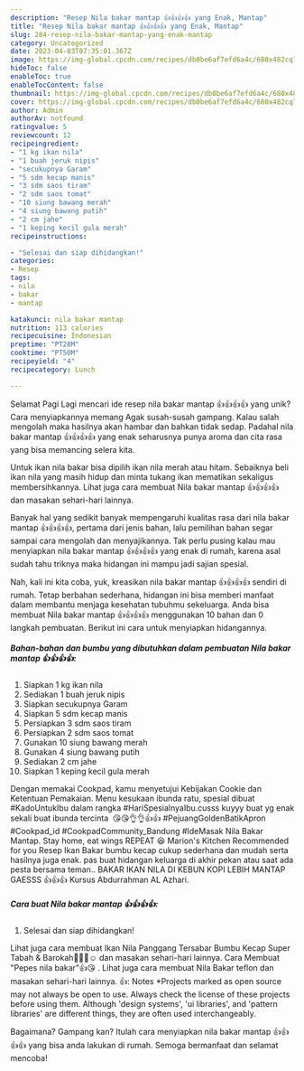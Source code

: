 ```yaml
---
description: "Resep Nila bakar mantap 👍👍👍👍 yang Enak, Mantap"
title: "Resep Nila bakar mantap 👍👍👍👍 yang Enak, Mantap"
slug: 284-resep-nila-bakar-mantap-yang-enak-mantap
category: Uncategorized
date: 2023-04-03T07:35:01.367Z
image: https://img-global.cpcdn.com/recipes/db0be6af7efd6a4c/680x482cq70/nila-bakar-mantap-foto-resep-utama.jpg
hideToc: false
enableToc: true
enableTocContent: false
thumbnail: https://img-global.cpcdn.com/recipes/db0be6af7efd6a4c/680x482cq70/nila-bakar-mantap-foto-resep-utama.jpg
cover: https://img-global.cpcdn.com/recipes/db0be6af7efd6a4c/680x482cq70/nila-bakar-mantap-foto-resep-utama.jpg
author: Admin
authorAv: notfound
ratingvalue: 5
reviewcount: 12
recipeingredient:
- "1 kg ikan nila"
- "1 buah jeruk nipis"
- "secukupnya Garam"
- "5 sdm kecap manis"
- "3 sdm saos tiram"
- "2 sdm saos tomat"
- "10 siung bawang merah"
- "4 siung bawang putih"
- "2 cm jahe"
- "1 keping kecil gula merah"
recipeinstructions:

- "Selesai dan siap dihidangkan!"
categories:
- Resep
tags:
- nila
- bakar
- mantap

katakunci: nila bakar mantap 
nutrition: 113 calories
recipecuisine: Indonesian
preptime: "PT28M"
cooktime: "PT50M"
recipeyield: "4"
recipecategory: Lunch

---
```



Selamat Pagi Lagi mencari ide resep nila bakar mantap 👍👍👍👍 yang unik? Cara menyiapkannya memang Agak susah-susah gampang. Kalau salah mengolah maka hasilnya akan hambar dan bahkan tidak sedap. Padahal nila bakar mantap 👍👍👍👍 yang enak seharusnya punya aroma dan cita rasa yang bisa memancing selera kita.


Untuk ikan nila bakar bisa dipilih ikan nila merah atau hitam. Sebaiknya beli ikan nila yang masih hidup dan minta tukang ikan mematikan sekaligus membersihkannya. Lihat juga cara membuat Nila bakar mantap 👍👍👍👍 dan masakan sehari-hari lainnya.

Banyak hal yang sedikit banyak mempengaruhi kualitas rasa dari nila bakar mantap 👍👍👍👍, pertama dari jenis bahan, lalu pemilihan bahan segar sampai cara mengolah dan menyajikannya. Tak perlu pusing kalau mau menyiapkan nila bakar mantap 👍👍👍👍 yang enak di rumah, karena asal sudah tahu triknya maka hidangan ini mampu jadi sajian spesial.


Nah, kali ini kita coba, yuk, kreasikan nila bakar mantap 👍👍👍👍 sendiri di rumah. Tetap berbahan sederhana, hidangan ini bisa memberi manfaat dalam membantu menjaga kesehatan tubuhmu sekeluarga. Anda bisa membuat Nila bakar mantap 👍👍👍👍 menggunakan 10 bahan dan 0 langkah pembuatan. Berikut ini cara untuk menyiapkan hidangannya.

<!--inarticleads1-->

##### Bahan-bahan dan bumbu yang dibutuhkan dalam pembuatan Nila bakar mantap 👍👍👍👍:

1. Siapkan 1 kg ikan nila
1. Sediakan 1 buah jeruk nipis
1. Siapkan secukupnya Garam
1. Siapkan 5 sdm kecap manis
1. Persiapkan 3 sdm saos tiram
1. Persiapkan 2 sdm saos tomat
1. Gunakan 10 siung bawang merah
1. Gunakan 4 siung bawang putih
1. Sediakan 2 cm jahe
1. Siapkan 1 keping kecil gula merah


Dengan memakai Cookpad, kamu menyetujui Kebijakan Cookie dan Ketentuan Pemakaian. Menu kesukaan ibunda ratu, spesial dibuat #KadoUntukIbu dalam rangka #HariSpesialnyaIbu.cusss kuyyy buat yg enak sekali buat ibunda tercinta ️ ️😘😘👌👌👍👍 #PejuangGoldenBatikApron #Cookpad_id #CookpadCommunity_Bandung #IdeMasak Nila Bakar Mantap. Stay home, eat wings REPEAT ️😆 Marion&#39;s Kitchen Recommended for you Resep Ikan Bakar bumbu kecap cukup sederhana dan mudah serta hasilnya juga enak. pas buat hidangan keluarga di akhir pekan atau saat ada pesta bersama teman.. BAKAR IKAN NILA DI KEBUN KOPI LEBIH MANTAP GAESSS 👍👍👍 Kursus Abdurrahman AL Azhari. 

<!--inarticleads2-->

##### Cara buat Nila bakar mantap 👍👍👍👍:


1. Selesai dan siap dihidangkan!

Lihat juga cara membuat Ikan Nila Panggang Tersabar Bumbu Kecap Super Tabah &amp; Barokah🤍👍🏻☺️ dan masakan sehari-hari lainnya. Cara Membuat &#34;Pepes nila bakar&#34;👍😘 ️. Lihat juga cara membuat Nila Bakar teflon dan masakan sehari-hari lainnya. 👍: Notes *Projects marked as open source may not always be open to use. Always check the license of these projects before using them. Although &#39;design systems&#39;, &#39;ui libraries&#39;, and &#39;pattern libraries&#39; are different things, they are often used interchangeably. 

Bagaimana? Gampang kan? Itulah cara menyiapkan nila bakar mantap 👍👍👍👍 yang bisa anda lakukan di rumah. Semoga bermanfaat dan selamat mencoba!
